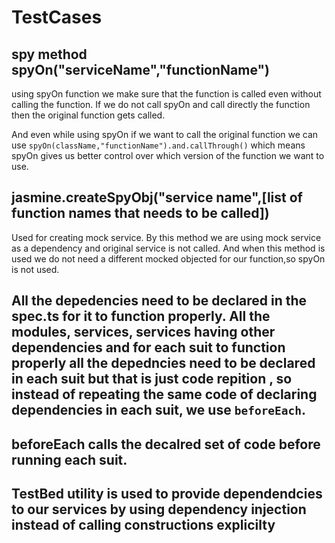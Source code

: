 # TestCases

## spy method spyOn("serviceName","functionName")
using spyOn function we make sure that the function is called even without calling the function.
If we do not call spyOn and call directly the function then the original function gets called.

And even while using spyOn if we want to call the original function we can use `spyOn(className,"functionName").and.callThrough()`
which means spyOn gives us better control over which version of the function we want to use.

## jasmine.createSpyObj("service name",[list of function names that needs to be called])
Used for creating mock service.
By this method we are using mock service as a dependency and original service is not called. And when this method is used we do not need a different mocked objected for our function,so spyOn is not used.

## All the depedencies need to be declared in the spec.ts for it to function properly. All the modules, services, services having other dependencies and for each suit to function properly all the depedncies need to be declared in each suit but that is just code repition , so instead of repeating the same code of declaring dependencies in each suit, we use `beforeEach`.

## beforeEach calls the decalred set of code before running each suit.

## TestBed utility is used to provide dependendcies to our services by using dependency injection instead of calling constructions explicilty